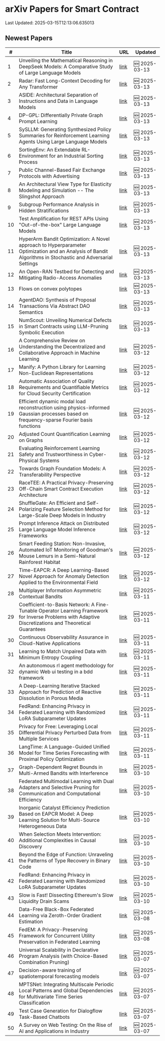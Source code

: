 # arXiv Papers for Smart Contract

Last Updated: 2025-03-15T12:13:06.635013

## Newest Papers

|\#|Title|URL|Updated|
|---|---|---|---|
|1|Unveiling the Mathematical Reasoning in DeepSeek Models: A Comparative Study of Large Language Models|[link](http://arxiv.org/abs/2503.10573v1)|🆕 2025-03-13|
|2|Radar: Fast Long-Context Decoding for Any Transformer|[link](http://arxiv.org/abs/2503.10571v1)|🆕 2025-03-13|
|3|ASIDE: Architectural Separation of Instructions and Data in Language Models|[link](http://arxiv.org/abs/2503.10566v1)|🆕 2025-03-13|
|4|DP-GPL: Differentially Private Graph Prompt Learning|[link](http://arxiv.org/abs/2503.10544v1)|🆕 2025-03-13|
|5|SySLLM: Generating Synthesized Policy Summaries for Reinforcement Learning Agents Using Large Language Models|[link](http://arxiv.org/abs/2503.10509v1)|🆕 2025-03-13|
|6|SortingEnv: An Extendable RL-Environment for an Industrial Sorting Process|[link](http://arxiv.org/abs/2503.10466v1)|🆕 2025-03-13|
|7|Public Channel-Based Fair Exchange Protocols with Advertising|[link](http://arxiv.org/abs/2503.10411v1)|🆕 2025-03-13|
|8|An Architectural View Type for Elasticity Modeling and Simulation -- The Slingshot Approach|[link](http://arxiv.org/abs/2503.10407v1)|🆕 2025-03-13|
|9|Subgroup Performance Analysis in Hidden Stratifications|[link](http://arxiv.org/abs/2503.10382v1)|🆕 2025-03-13|
|10|Test Amplification for REST APIs Using "Out-of-the-box" Large Language Models|[link](http://arxiv.org/abs/2503.10306v1)|🆕 2025-03-13|
|11|HyperArm Bandit Optimization: A Novel approach to Hyperparameter Optimization and an Analysis of Bandit Algorithms in Stochastic and Adversarial Settings|[link](http://arxiv.org/abs/2503.10282v1)|🆕 2025-03-13|
|12|An Open-RAN Testbed for Detecting and Mitigating Radio-Access Anomalies|[link](http://arxiv.org/abs/2503.10255v1)|🆕 2025-03-13|
|13|Flows on convex polytopes|[link](http://arxiv.org/abs/2503.10232v1)|🆕 2025-03-13|
|14|AgentDAO: Synthesis of Proposal Transactions Via Abstract DAO Semantics|[link](http://arxiv.org/abs/2503.10099v1)|🆕 2025-03-13|
|15|NumScout: Unveiling Numerical Defects in Smart Contracts using LLM-Pruning Symbolic Execution|[link](http://arxiv.org/abs/2503.10041v1)|🆕 2025-03-13|
|16|A Comprehensive Review on Understanding the Decentralized and Collaborative Approach in Machine Learning|[link](http://arxiv.org/abs/2503.09833v1)|🆕 2025-03-12|
|17|Manify: A Python Library for Learning Non-Euclidean Representations|[link](http://arxiv.org/abs/2503.09576v1)|🆕 2025-03-12|
|18|Automatic Association of Quality Requirements and Quantifiable Metrics for Cloud Security Certification|[link](http://arxiv.org/abs/2503.09460v1)|🆕 2025-03-12|
|19|Efficient dynamic modal load reconstruction using physics-informed Gaussian processes based on frequency-sparse Fourier basis functions|[link](http://arxiv.org/abs/2503.09418v1)|🆕 2025-03-12|
|20|Adjusted Count Quantification Learning on Graphs|[link](http://arxiv.org/abs/2503.09395v1)|🆕 2025-03-12|
|21|Evaluating Reinforcement Learning Safety and Trustworthiness in Cyber-Physical Systems|[link](http://arxiv.org/abs/2503.09388v1)|🆕 2025-03-12|
|22|Towards Graph Foundation Models: A Transferability Perspective|[link](http://arxiv.org/abs/2503.09363v1)|🆕 2025-03-12|
|23|RaceTEE: A Practical Privacy-Preserving Off-Chain Smart Contract Execution Architecture|[link](http://arxiv.org/abs/2503.09317v1)|🆕 2025-03-12|
|24|ShuffleGate: An Efficient and Self-Polarizing Feature Selection Method for Large-Scale Deep Models in Industry|[link](http://arxiv.org/abs/2503.09315v1)|🆕 2025-03-12|
|25|Prompt Inference Attack on Distributed Large Language Model Inference Frameworks|[link](http://arxiv.org/abs/2503.09291v1)|🆕 2025-03-12|
|26|Smart Feeding Station: Non-Invasive, Automated IoT Monitoring of Goodman's Mouse Lemurs in a Semi-Natural Rainforest Habitat|[link](http://arxiv.org/abs/2503.09238v1)|🆕 2025-03-12|
|27|Time-EAPCR: A Deep Learning-Based Novel Approach for Anomaly Detection Applied to the Environmental Field|[link](http://arxiv.org/abs/2503.09200v1)|🆕 2025-03-12|
|28|Multiplayer Information Asymmetric Contextual Bandits|[link](http://arxiv.org/abs/2503.08961v1)|🆕 2025-03-11|
|29|Coefficient-to-Basis Network: A Fine-Tunable Operator Learning Framework for Inverse Problems with Adaptive Discretizations and Theoretical Guarantees|[link](http://arxiv.org/abs/2503.08642v1)|🆕 2025-03-11|
|30|Continuous Observability Assurance in Cloud-Native Applications|[link](http://arxiv.org/abs/2503.08552v1)|🆕 2025-03-11|
|31|Learning to Match Unpaired Data with Minimum Entropy Coupling|[link](http://arxiv.org/abs/2503.08501v1)|🆕 2025-03-11|
|32|An autonomous rl agent methodology for dynamic Web ui testing in a bdd framework|[link](http://arxiv.org/abs/2503.08464v1)|🆕 2025-03-11|
|33|A Deep-Learning Iterative Stacked Approach for Prediction of Reactive Dissolution in Porous Media|[link](http://arxiv.org/abs/2503.08410v1)|🆕 2025-03-11|
|34|FedRand: Enhancing Privacy in Federated Learning with Randomized LoRA Subparameter Updates|[link](http://arxiv.org/abs/2503.07216v2)|🆕 2025-03-11|
|35|Privacy for Free: Leveraging Local Differential Privacy Perturbed Data from Multiple Services|[link](http://arxiv.org/abs/2503.08297v1)|🆕 2025-03-11|
|36|LangTime: A Language-Guided Unified Model for Time Series Forecasting with Proximal Policy Optimization|[link](http://arxiv.org/abs/2503.08271v1)|🆕 2025-03-11|
|37|Graph-Dependent Regret Bounds in Multi-Armed Bandits with Interference|[link](http://arxiv.org/abs/2503.07555v1)|🆕 2025-03-10|
|38|Federated Multimodal Learning with Dual Adapters and Selective Pruning for Communication and Computational Efficiency|[link](http://arxiv.org/abs/2503.07552v1)|🆕 2025-03-10|
|39|Inorganic Catalyst Efficiency Prediction Based on EAPCR Model: A Deep Learning Solution for Multi-Source Heterogeneous Data|[link](http://arxiv.org/abs/2503.07424v1)|🆕 2025-03-10|
|40|When Selection Meets Intervention: Additional Complexities in Causal Discovery|[link](http://arxiv.org/abs/2503.07302v1)|🆕 2025-03-10|
|41|Beyond the Edge of Function: Unraveling the Patterns of Type Recovery in Binary Code|[link](http://arxiv.org/abs/2503.07243v1)|🆕 2025-03-10|
|42|FedRand: Enhancing Privacy in Federated Learning with Randomized LoRA Subparameter Updates|[link](http://arxiv.org/abs/2503.07216v1)|🆕 2025-03-10|
|43|Slow is Fast! Dissecting Ethereum's Slow Liquidity Drain Scams|[link](http://arxiv.org/abs/2503.04850v2)|🆕 2025-03-10|
|44|Data-Free Black-Box Federated Learning via Zeroth-Order Gradient Estimation|[link](http://arxiv.org/abs/2503.06028v1)|🆕 2025-03-08|
|45|FedEM: A Privacy-Preserving Framework for Concurrent Utility Preservation in Federated Learning|[link](http://arxiv.org/abs/2503.06021v1)|🆕 2025-03-08|
|46|Universal Scalability in Declarative Program Analysis (with Choice-Based Combination Pruning)|[link](http://arxiv.org/abs/2503.05945v1)|🆕 2025-03-07|
|47|Decision-aware training of spatiotemporal forecasting models|[link](http://arxiv.org/abs/2503.05622v1)|🆕 2025-03-07|
|48|MPTSNet: Integrating Multiscale Periodic Local Patterns and Global Dependencies for Multivariate Time Series Classification|[link](http://arxiv.org/abs/2503.05582v1)|🆕 2025-03-07|
|49|Test Case Generation for Dialogflow Task-Based Chatbots|[link](http://arxiv.org/abs/2503.05561v1)|🆕 2025-03-07|
|50|A Survey on Web Testing: On the Rise of AI and Applications in Industry|[link](http://arxiv.org/abs/2503.05378v1)|🆕 2025-03-07|
